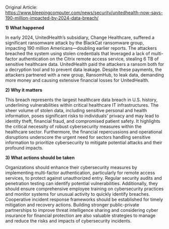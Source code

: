 Original Article: https://www.bleepingcomputer.com/news/security/unitedhealth-now-says-190-million-impacted-by-2024-data-breach/

**1) What happened**

In early 2024, UnitedHealth’s subsidiary, Change Healthcare, suffered a significant ransomware attack by the BlackCat ransomware group, impacting 190 million Americans—doubling earlier reports. The attackers breached the system using stolen credentials that leveraged a lack of multi-factor authentication on the Citrix remote access service, stealing 6 TB of sensitive healthcare data. UnitedHealth paid the attackers a ransom both for a decryption tool and to prevent data leakage. Despite these payments, the attackers partnered with a new group, RansomHub, to leak data, demanding more money and causing extensive financial losses for UnitedHealth.

**2) Why it matters**

This breach represents the largest healthcare data breach in U.S. history, underlining vulnerabilities within critical healthcare IT infrastructures. The sheer volume of stolen data, including sensitive personal and health information, poses significant risks to individuals' privacy and may lead to identity theft, financial fraud, and compromised patient safety. It highlights the critical necessity of robust cybersecurity measures within the healthcare sector. Furthermore, the financial repercussions and operational disruptions underscore the urgent need for sectors handling sensitive information to prioritize cybersecurity to mitigate potential attacks and their profound impacts.

**3) What actions should be taken**

Organizations should enhance their cybersecurity measures by implementing multi-factor authentication, particularly for remote access services, to protect against unauthorized entry. Regular security audits and penetration testing can identify potential vulnerabilities. Additionally, they should ensure comprehensive employee training on cybersecurity practices and monitor systems for unusual activity to quickly identify breaches. Cooperative incident response frameworks should be established for timely mitigation and recovery actions. Building stronger public-private partnerships to improve threat intelligence sharing and considering cyber insurance for financial protection are also valuable strategies to manage and reduce the risks and impacts of cybersecurity incidents.